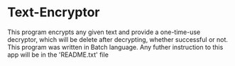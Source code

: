 # Text-Encryptor
This program encrypts any given text and provide a one-time-use decryptor, which will be delete after decrypting, whether successful or not. This program was written in Batch language. Any futher instruction to this app will be in the 'README.txt' file
